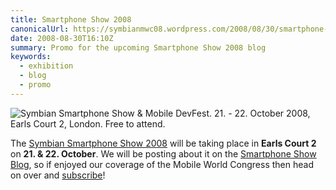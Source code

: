 ```yaml
---
title: Smartphone Show 2008
canonicalUrl: https://symbianmwc08.wordpress.com/2008/08/30/smartphone-show-2008/
date: 2008-08-30T16:10Z
summary: Promo for the upcoming Smartphone Show 2008 blog
keywords:
  - exhibition
  - blog
  - promo
---
```

![Symbian Smartphone Show & Mobile DevFest. 21. - 22. October 2008, Earls Court 2, London. Free to attend.](/media/symbian-mwc-2008/smartphone-show-banner.jpg)

The [Symbian Smartphone Show 2008](https://web.archive.org/web/20080830092401/http://www.smartphoneshow.com/) will be taking place in **Earls Court 2** on **21. & 22. October**. We will be posting about it on the [Smartphone Show Blog](https://smartphoneshow.wordpress.com/), so if enjoyed our coverage of the Mobile World Congress then head on over and [subscribe](https://smartphoneshow.wordpress.com/feed/)!
